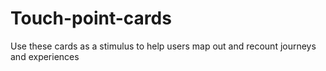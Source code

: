 # Touch-point-cards
Use these cards as a stimulus to help users map out and recount journeys and experiences
